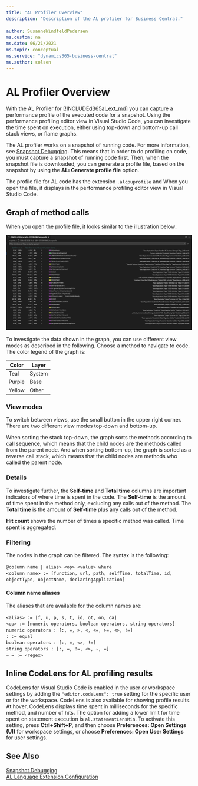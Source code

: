 ```yaml
---
title: "AL Profiler Overview"
description: "Description of the AL profiler for Business Central."

author: SusanneWindfeldPedersen
ms.custom: na
ms.date: 06/21/2021
ms.topic: conceptual
ms.service: "dynamics365-business-central"
ms.author: solsen
---
```


# AL Profiler Overview

With the AL Profiler for [!INCLUDE[d365al_ext_md](../includes/d365al_ext_md.md)] you can capture a performance profile of the executed code for a snapshot. Using the performance profiling editor view in Visual Studio Code, you can investigate the time spent on execution, either using top-down and bottom-up call stack views, or flame graphs.

The AL profiler works on a snapshot of running code. For more information, see [Snapshot Debugging](devenv-snapshot-debugging.md). This means that in order to do profiling on code, you must capture a snapshot of running code first. Then, when the snapshot file is downloaded, you can generate a profile file, based on the snapshot by using the **AL: Generate profile file** option. 

The profile file for AL code has the extension `.alcpuprofile` and When you open the file, it displays in the performance profiling editor view in Visual Studio Code.

## Graph of method calls

When you open the profile file, it looks similar to the illustration below:

![Graph of method calls](../media/profiler-graph.png)

To investigate the data shown in the graph, you can use different view modes as described in the following. Choose a method to navigate to code. The color legend of the graph is:

|Color|Layer|
|-----|-----|
|Teal |System|
|Purple| Base|
|Yellow| Other|

### View modes

To switch between views, use the small button in the upper right corner. There are two different view modes top-down and bottom-up.

When sorting the stack top-down, the graph sorts the methods according to call sequence, which means that the child nodes are the methods called from the parent node. And when sorting bottom-up, the graph is sorted as a reverse call stack, which means that the child nodes are methods who called the parent node.

### Details

To investigate further, the **Self-time** and **Total time** columns are important indicators of where time is spent in the code. The **Self-time** is the amount of time spent in the method only, excluding any calls out of the method. The **Total time** is the amount of **Self-time** plus any calls out of the method. 

**Hit count** shows the number of times a specific method was called. Time spent is aggregated.

### Filtering

The nodes in the graph can be filtered. The syntax is the following:

`@column name | alias> <op> <value> where `<br> 
`<column name> := [function, url, path, selfTime, totalTime, id, objectType, objectName, declaringApplication]`

#### Column name aliases

The aliases that are available for the column names are:

`<alias> := [f, u, p, s, t, id, ot, on, da]`  
`<op> := [numeric operators, boolean operators, string operators]`  
`numeric operators : [:, =, >, <, <=, >=, <>, !=]`  
`: := equal`  
`boolean operators : [:, =, <>, !=]`  
`string operators : [:, =, !=, <>, ~, =]`  
`~ = := <regex>`

## Inline CodeLens for AL profiling results

CodeLens for Visual Studio Code is enabled in the user or workspace settings by adding the `"editor.codeLens": true` setting for the specific user or for the workspace. CodeLens is also available for showing profile results. At hover, CodeLens displays time spent in milliseconds for the specific method, and number of hits. The option for adding a lower limit for time spent on statement execution is `al.statementLensMin`. To activate this setting, press **Ctrl+Shift+P**, and then choose **Preferences: Open Settings (UI)** for workspace settings, or choose **Preferences: Open User Settings** for user settings.

## See Also

[Snapshot Debugging](devenv-snapshot-debugging.md)  
[AL Language Extension Configuration](devenv-al-extension-configuration.md)